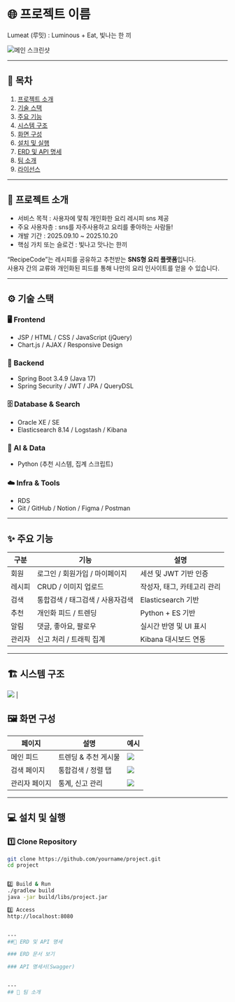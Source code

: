 # 🌐 프로젝트 이름
Lumeat (루밋) : Luminous + Eat, 빛나는 한 끼

![메인 스크린샷](./docs/screenshot.png)

---

## 📖 목차
1. [프로젝트 소개](#-프로젝트-소개)
2. [기술 스택](#-기술-스택)
3. [주요 기능](#-주요-기능)
4. [시스템 구조](#-시스템-구조)
5. [화면 구성](#-화면-구성)
6. [설치 및 실행](#-설치-및-실행)
7. [ERD 및 API 명세](#-erd-및-api-명세)
8. [팀 소개](#-팀-소개)
9. [라이선스](#-라이선스)

---

## 🚀 프로젝트 소개
- 서비스 목적 : 사용자에 맟춰 개인화한 요리 레시피 sns 제공
- 주요 사용자층 : sns를 자주사용하고 요리를 좋아하는 사람들! 
- 개발 기간  : 2025.09.10 ~ 2025.10.20
- 핵심 가치 또는 슬로건  : 빛나고 맛나는 한끼


 “RecipeCode”는 레시피를 공유하고 추천받는 **SNS형 요리 플랫폼**입니다.  
 사용자 간의 교류와 개인화된 피드를 통해 나만의 요리 인사이트를 얻을 수 있습니다.

---

## ⚙️ 기술 스택

### 🖥️ Frontend
- JSP / HTML / CSS / JavaScript (jQuery)
- Chart.js / AJAX / Responsive Design

### 🧩 Backend
- Spring Boot 3.4.9 (Java 17)
- Spring Security / JWT / JPA / QueryDSL

### 🗄️ Database & Search
- Oracle XE / SE
- Elasticsearch 8.14 / Logstash / Kibana

### 🧠 AI & Data
- Python (추천 시스템, 집계 스크립트)

### ☁️ Infra & Tools
-  RDS
- Git / GitHub / Notion / Figma / Postman

---

## ✨ 주요 기능
| 구분 | 기능 | 설명 |
|------|------|------|
| 회원 | 로그인 / 회원가입 / 마이페이지 | 세션 및 JWT 기반 인증 |
| 레시피 | CRUD / 이미지 업로드 | 작성자, 태그, 카테고리 관리 |
| 검색 | 통합검색 / 태그검색 / 사용자검색 | Elasticsearch 기반 |
| 추천 | 개인화 피드 / 트렌딩 | Python + ES 기반 |
| 알림 | 댓글, 좋아요, 팔로우 | 실시간 반영 및 UI 표시 |
| 관리자 | 신고 처리 / 트래픽 집계 | Kibana 대시보드 연동 |

---

## 🏗️ 시스템 구조


 ![](./docs/system-architecture.png) |




## 🖼️ 화면 구성
| 페이지 | 설명 | 예시 |
|---------|------|------|
| 메인 피드 | 트렌딩 & 추천 게시물 | ![](./docs/main.PNG) |
| 검색 페이지 | 통합검색 / 정렬 탭 | ![](./docs/search.PNG) |
| 관리자 페이지 | 통계, 신고 관리 | ![](./docs/admin.PNG) |

---

## 💻 설치 및 실행

### 1️⃣ Clone Repository
```bash
git clone https://github.com/yourname/project.git
cd project


2️⃣ Build & Run
./gradlew build
java -jar build/libs/project.jar

3️⃣ Access
http://localhost:8080


---
##🧩 ERD 및 API 명세

### ERD 문서 보기

### API 명세서(Swagger)


---
## 👥 팀 소개

